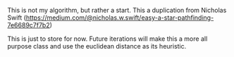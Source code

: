 This is not my algorithm, but rather a start. This a duplication from Nicholas Swift
(https://medium.com/@nicholas.w.swift/easy-a-star-pathfinding-7e6689c7f7b2)

This is just to store for now. Future iterations will make this a more all purpose class
and use the euclidean distance as its heuristic. 
